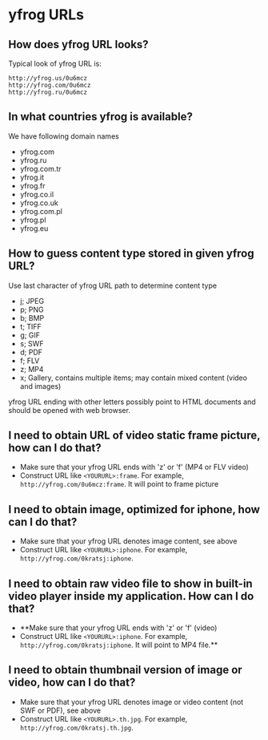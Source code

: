 # yfrog URLs #
## How does yfrog URL looks? ##
Typical look of yfrog URL is:<br />
```
http://yfrog.us/0u6mcz
http://yfrog.com/0u6mcz
http://yfrog.ru/0u6mcz
```
## In what countries yfrog is available? ##
We have following domain names

  * yfrog.com
  * yfrog.ru
  * yfrog.com.tr
  * yfrog.it
  * yfrog.fr
  * yfrog.co.il
  * yfrog.co.uk
  * yfrog.com.pl
  * yfrog.pl
  * yfrog.eu

## How to guess content type stored in given yfrog URL? ##
Use last character of yfrog URL path to determine content type

  * j; JPEG
  * p; PNG
  * b; BMP
  * t; TIFF
  * g; GIF
  * s; SWF
  * d; PDF
  * f; FLV
  * z; MP4
  * x; Gallery, contains multiple items; may contain mixed content (video and images)

yfrog URL ending with other letters possibly point to HTML documents and should be opened with web browser.<br />
## I need to obtain URL of video static frame picture, how can I do that? ##

  * Make sure that your yfrog URL ends with 'z' or 'f' (MP4 or FLV video)
  * Construct URL like `<YOURURL>:frame`. For example, `http://yfrog.com/0u6mcz:frame`. It will point to frame picture

## I need to obtain image, optimized for iphone, how can I do that? ##

  * Make sure that your yfrog URL denotes image content, see above
  * Construct URL like `<YOURURL>:iphone`. For example, `http://yfrog.com/0kratsj:iphone`.

## I need to obtain raw video file to show in built-in video player inside my application. How can I do that? ##

  * **Make sure that your yfrog URL ends with 'z' or 'f' (video)
  * Construct URL like `<YOURURL>:iphone`. For example, `http://yfrog.com/0kratsj:iphone`. It will point to MP4 file.**

## I need to obtain thumbnail version of image or video, how can I do that? ##

  * Make sure that your yfrog URL denotes image or video content (not SWF or PDF), see above
  * Construct URL like `<YOURURL>.th.jpg`. For example, `http://yfrog.com/0kratsj.th.jpg`.